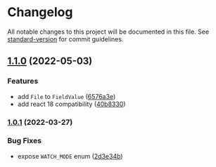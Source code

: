 # Changelog

All notable changes to this project will be documented in this file. See [standard-version](https://github.com/conventional-changelog/standard-version) for commit guidelines.

## [1.1.0](https://github.com/graneet/graneet-form/compare/v1.0.0...v1.1.0) (2022-05-03)


### Features

* add `File` to `FieldValue` ([6576a3e](https://github.com/graneet/graneet-form/commits/6576a3e324bfc1f5ab6cadb87085c0882589d3de))
* add react 18 compatibility ([40b8330](https://github.com/graneet/graneet-form/commits/40b8330e997068d22695217732519133f187355b))


### [1.0.1](https://github.com/graneet/graneet-form/compare/v1.0.0...v1.0.1) (2022-03-27)


### Bug Fixes

* expose `WATCH_MODE` enum ([2d3e34b](https://github.com/graneet/graneet-form/commits/2d3e34b21df22cee7f11abb1ebc4588ceeaa46d0))
